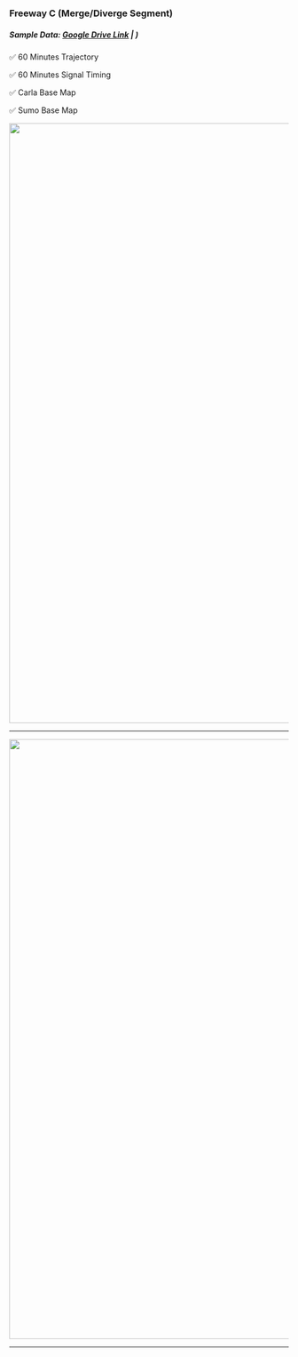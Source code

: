 ### Freeway C (Merge/Diverge Segment)

##### Sample Data: [Google Drive Link](https://drive.google.com/drive/folders/1BbOfB86a1Lzef8rTHWzd6a_jvruJIH2L?usp=sharing) | )

:white_check_mark:  60 Minutes Trajectory

:white_check_mark:  60 Minutes Signal Timing

:white_check_mark:  Carla Base Map

:white_check_mark:  Sumo Base Map


<img src="https://github.com/ozheng1993/UCF-SST-CitySim-Dataset/blob/main/asset/FreewayC/image/freewayCARCIS.gif" width="1080">
<hr>
<img src="https://github.com/ozheng1993/UCF-SST-CitySim-Dataset/blob/main/asset/FreewayC/image/freewayCBasemap.png" width="1080">
<hr>

